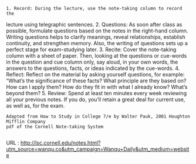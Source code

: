     
    1. Record: During the lecture, use the note-taking column to record the
lecture using telegraphic sentences.
2. Questions: As soon after class as possible, formulate questions based on
the notes in the right-hand column. Writing questions helps to clarify
meanings, reveal relationships, establish continuity, and strengthen
memory. Also, the writing of questions sets up a perfect stage for exam-studying
later.
3. Recite: Cover the note-taking column with a sheet of paper. Then, looking
at the questions or cue-words in the question and cue column only, say
aloud, in your own words, the answers to the questions, facts, or ideas
indicated by the cue-words.
4. Reflect: Reflect on the material by asking yourself questions, for example:
“What’s the significance of these facts? What principle are they based on?
How can I apply them? How do they fit in with what I already know?
What’s beyond them?
5. Review: Spend at least ten minutes every week reviewing all your previous
notes. If you do, you’ll retain a great deal for current use, as well as, for the
exam.  
      
    Adapted from How to Study in College 7/e by Walter Pauk, 2001 Houghton Mifflin Company  
    pdf of the Cornell Note-taking System  
       
    
  URL : http://lsc.cornell.edu/notes.html?utm_source=wanqu.co&utm_campaign=Wanqu+Daily&utm_medium=website